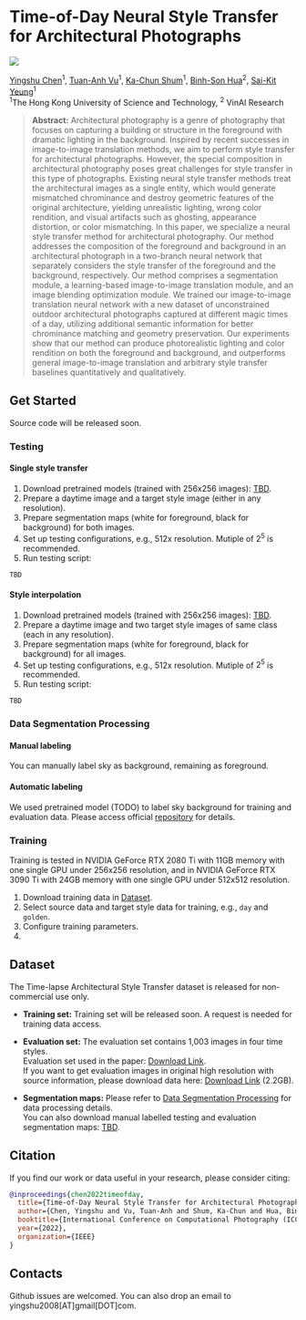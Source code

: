# Time-of-Day Neural Style Transfer for Architectural Photographs


<a href="https://chenyingshu.github.io/time_of_day/"><img src="https://img.shields.io/badge/WEBSITE-Visit%20project%20page-blue?style=for-the-badge"></a>
<!-- <a href=""><img src="https://img.shields.io/badge/arxiv-2112.00719-red?style=for-the-badge"></a> -->

[Yingshu Chen]()<sup>1</sup>,
[Tuan-Anh Vu]()<sup>1</sup>,
[Ka-Chun Shum]()<sup>1</sup>,
[Binh-Son Hua](https://sonhua.github.io/)<sup>2</sup>,
[Sai-Kit Yeung](https://www.saikit.org/)<sup>1</sup> <br>
<sup>1</sup>The Hong Kong University of Science and Technology, <sup>2</sup> VinAI Research

> **Abstract:** 
Architectural photography is a genre of photography that focuses on capturing a building or structure in the foreground with dramatic lighting in the background. Inspired by recent successes in image-to-image translation methods, we aim to perform style transfer for architectural photographs. However, the special composition in architectural photography poses great challenges for style transfer in this type of photographs. Existing neural style transfer methods treat the architectural images as a single entity, which would generate mismatched chrominance and destroy geometric features of the original architecture, yielding unrealistic lighting, wrong color rendition, and visual artifacts such as ghosting, appearance distortion, or color mismatching. In this paper, we specialize a neural style transfer method for architectural photography. Our method addresses the composition of the foreground and background in an architectural photograph in a two-branch neural network that separately considers the style transfer of the foreground and the background, respectively. Our method comprises a segmentation module, a learning-based image-to-image translation module, and an image blending optimization module. We trained our image-to-image translation neural network with a new dataset of unconstrained outdoor architectural photographs captured at different magic times of a day, utilizing additional semantic information for better chrominance matching and geometry preservation. Our experiments show that our method can produce photorealistic lighting and color rendition on both the foreground and background, and outperforms general image-to-image translation and arbitrary style transfer baselines quantitatively and qualitatively. 

## Get Started
Source code will be released soon.

### Testing

#### Single style transfer
1. Download pretrained models (trained with 256x256 images): [TBD]().
2. Prepare a daytime image and a target style image (either in any resolution).
3. Prepare segmentation maps (white for foreground, black for background) for both images.
4. Set up testing configurations, e.g., 512x resolution. Mutiple of $2^5$ is recommended.
5. Run testing script:
```
TBD
```

#### Style interpolation
1. Download pretrained models (trained with 256x256 images): [TBD]().
2. Prepare a daytime image and two target style images of same class (each in any resolution).
3. Prepare segmentation maps (white for foreground, black for background) for all images.
4. Set up testing configurations, e.g., 512x resolution. Mutiple of $2^5$ is recommended.
5. Run testing script:
```
TBD
```

### Data Segmentation Processing
#### Manual labeling
You can manually label sky as background, remaining as foreground.

#### Automatic labeling
We used pretrained model (TODO) to label sky background for training and evaluation data.
Please access official [repository](TODO) for details.

### Training
Training is tested in NVIDIA GeForce RTX 2080 Ti with 11GB memory with one single GPU under 256x256 resolution,
and in NVIDIA GeForce RTX 3090 Ti with 24GB memory with one single GPU under 512x512 resolution.

1. Download training data in [Dataset](#dataset).
2. Select source data and target style data for training, e.g., `day` and `golden`.
3. Configure training parameters.
4.

## Dataset
The Time-lapse Architectural Style Transfer dataset is released for non-commercial use only.

- **Training set:**
Training set will be released soon.
A request is needed for training data access. 

- **Evaluation set:**
The evaluation set contains 1,003 images in four time styles. <br>
Evaluation set used in the paper: [Download Link](https://hkustconnect-my.sharepoint.com/:u:/g/personal/ychengw_connect_ust_hk/ERdVPaeZXgBNo0rluxa9qBwBSufzDo0y1Gy2bRRPNYNOPQ?e=aEtKPU). <br>
If you want to get evaluation images in original high resolution with source information, please download data here: [Download Link](https://hkustconnect-my.sharepoint.com/:u:/g/personal/ychengw_connect_ust_hk/ERZUW4-GmPtNm3C2OacU_Y8BAVrMWah3cW5kJwvkvbbGKw?e=ZcnqgD) (2.2GB).

- **Segmentation maps:**
Please refer to [Data Segmentation Processing]() for data processing details. <br>
You can also download manual labelled testing and evaluation segmentation maps: [TBD]().

## Citation
If you find our work or data useful in your research, please consider citing: 
```bibtex
@inproceedings{chen2022timeofday,
  title={Time-of-Day Neural Style Transfer for Architectural Photographs},
  author={Chen, Yingshu and Vu, Tuan-Anh and Shum, Ka-Chun and Hua, Binh-Son and Yeung, Sai-Kit},
  booktitle={International Conference on Computational Photography (ICCP)},
  year={2022},
  organization={IEEE}
}
```
## Contacts
Github issues are welcomed. You can also drop an email to yingshu2008[AT]gmail[DOT]com.
